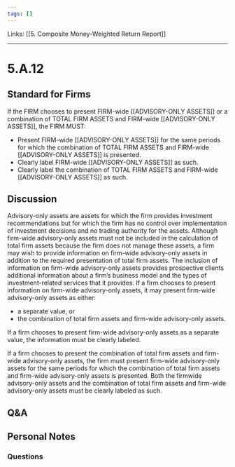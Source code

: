 ```yaml
---
tags: []
---
```

Links: [[5. Composite Money-Weighted Return Report]]
___
# 5.A.12
## Standard for Firms
If the FIRM chooses to present FIRM-wide [[ADVISORY-ONLY ASSETS]] or a combination of TOTAL FIRM ASSETS and FIRM-wide [[ADVISORY-ONLY ASSETS]], the FIRM MUST:
- Present FIRM-wide [[ADVISORY-ONLY ASSETS]] for the same periods for which the combination of TOTAL FIRM ASSETS and FIRM-wide [[ADVISORY-ONLY ASSETS]] is presented.
- Clearly label FIRM-wide [[ADVISORY-ONLY ASSETS]] as such.
- Clearly label the combination of TOTAL FIRM ASSETS and FIRM-wide [[ADVISORY-ONLY ASSETS]] as such.
## Discussion
Advisory-only assets are assets for which the firm provides investment recommendations but for which the firm has no control over implementation of investment decisions and no trading authority for the assets. Although firm-wide advisory-only assets must not be included in the calculation of total firm assets because the firm does not manage these assets, a firm may wish to provide information on firm-wide advisory-only assets in addition to the required presentation of total firm assets. The inclusion of information on firm-wide advisory-only assets provides prospective clients additional information about a firm’s business model and the types of investment-related services that it provides. If a firm chooses to present information on firm-wide advisory-only assets, it may present firm-wide advisory-only assets as either:
- a separate value, or
- the combination of total firm assets and firm-wide advisory-only assets.

If a firm chooses to present firm-wide advisory-only assets as a separate value, the information must be clearly labeled.

If a firm chooses to present the combination of total firm assets and firm-wide advisory-only assets, the firm must present firm-wide advisory-only assets for the same periods for which the combination of total firm assets and firm-wide advisory-only assets is presented. Both the firmwide advisory-only assets and the combination of total firm assets and firm-wide advisory-only assets must be clearly labeled as such.
## Q&A

## Personal Notes

### Questions